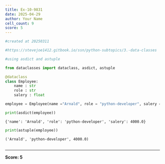 ```yaml
---
title: Ex-10-9831
date: 2025-04-29
author: Your Name
cell_count: 9
score: 5
---
```


```python
#created at 20250311
```


```python
#https://stevejoe1412.gitbook.io/ssn/python-subtopics/3.-data-classes
```


```python
#using asdict and astuple
```


```python
from dataclasses import dataclass, asdict, astuple
```


```python
@dataclass
class Employee:
    name : str
    role : str
    salery : float
```


```python
employee = Employee(name ="Arnald", role = "python-developer", salery = 4000.00)
```


```python
print(asdict(employee))
```

    {'name': 'Arnald', 'role': 'python-developer', 'salery': 4000.0}



```python
print(astuple(employee))
```

    ('Arnald', 'python-developer', 4000.0)



```python

```


---
**Score: 5**